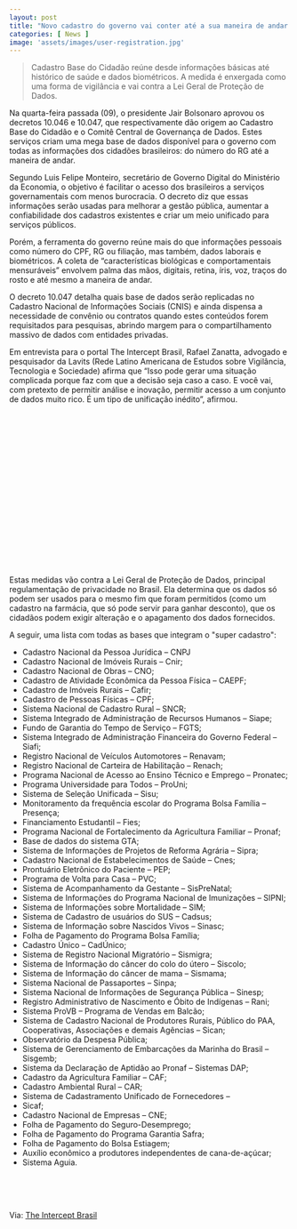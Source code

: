 ```yaml
---
layout: post
title: "Novo cadastro do governo vai conter até a sua maneira de andar e falar"
categories: [ News ]
image: 'assets/images/user-registration.jpg'
---
```


> Cadastro Base do Cidadão reúne desde informações básicas até histórico de saúde e dados biométricos. A medida é enxergada como uma forma de vigilância e vai contra a Lei Geral de Proteção de Dados.

Na quarta-feira passada (09), o presidente Jair Bolsonaro aprovou os decretos 10.046 e 10.047, que respectivamente dão origem ao Cadastro Base do Cidadão e o Comitê Central de Governança de Dados. Estes serviços criam uma mega base de dados disponível para o governo com todas as informações dos cidadões brasileiros: do número do RG até a maneira de andar.

Segundo Luis Felipe Monteiro, secretário de Governo Digital do Ministério da Economia, o objetivo é facilitar o acesso dos brasileiros a serviços governamentais com menos burocracia. O decreto diz que essas informações serão usadas para melhorar a gestão pública, aumentar a confiabilidade dos cadastros existentes e criar um meio unificado para serviços públicos.

<!-- RETANGULO LARGO -->
<script async src="https://pagead2.googlesyndication.com/pagead/js/adsbygoogle.js"></script>
<!-- Informat -->
<ins class="adsbygoogle"
style="display:block"
data-ad-client="ca-pub-2838251107855362"
data-ad-slot="2327980059"
data-ad-format="auto"
data-full-width-responsive="true"></ins>
<script>
(adsbygoogle = window.adsbygoogle || []).push({});
</script>

Porém, a ferramenta do governo reúne mais do que informações pessoais como número do CPF, RG ou filiação, mas também, dados laborais e biométricos. A coleta de “características biológicas e comportamentais mensuráveis” envolvem palma das mãos, digitais, retina, íris, voz, traços do rosto e até mesmo a maneira de andar.

O decreto 10.047 detalha quais base de dados serão replicadas no Cadastro Nacional de Informações Sociais (CNIS) e ainda dispensa a necessidade de convênio ou contratos quando estes conteúdos forem requisitados para pesquisas, abrindo margem para o compartilhamento massivo de dados com entidades privadas.

Em entrevista para o portal The Intercept Brasil, Rafael Zanatta, advogado e pesquisador da Lavits (Rede Latino Americana de Estudos sobre Vigilância, Tecnologia e Sociedade) afirma que “Isso pode gerar uma situação complicada porque faz com que a decisão seja caso a caso. E você vai, com pretexto de permitir análise e inovação, permitir acesso a um conjunto de dados muito rico. É um tipo de unificação inédito”, afirmou.

<!-- QUADRADO -->
<script async src="//pagead2.googlesyndication.com/pagead/js/adsbygoogle.js"></script>
<ins class="adsbygoogle"
style="display:inline-block;width:336px;height:280px"
data-ad-client="ca-pub-2838251107855362"
data-ad-slot="5351066970"></ins>
<script>
(adsbygoogle = window.adsbygoogle || []).push({});
</script>

Estas medidas vão contra a Lei Geral de Proteção de Dados, principal regulamentação de privacidade no Brasil. Ela determina que os dados só podem ser usados para o mesmo fim que foram permitidos (como um cadastro na farmácia, que só pode servir para ganhar desconto), que os cidadãos podem exigir alteração e o apagamento dos dados fornecidos.

A seguir, uma lista com todas as bases que integram o "super cadastro":

+ Cadastro Nacional da Pessoa Jurídica – CNPJ
+ Cadastro Nacional de Imóveis Rurais – Cnir;
+ Cadastro Nacional de Obras – CNO;
+ Cadastro de Atividade Econômica da Pessoa Física – CAEPF;
+ Cadastro de Imóveis Rurais – Cafir;
+ Cadastro de Pessoas Físicas – CPF;
+ Sistema Nacional de Cadastro Rural – SNCR;
+ Sistema Integrado de Administração de Recursos Humanos – Siape;
+ Fundo de Garantia do Tempo de Serviço – FGTS;
+ Sistema Integrado de Administração Financeira do Governo Federal – Siafi;
+ Registro Nacional de Veículos Automotores – Renavam;
+ Registro Nacional de Carteira de Habilitação – Renach;
+ Programa Nacional de Acesso ao Ensino Técnico e Emprego – Pronatec;
+ Programa Universidade para Todos – ProUni;
+ Sistema de Seleção Unificada – Sisu;
+ Monitoramento da frequência escolar do Programa Bolsa Família – Presença;
+ Financiamento Estudantil – Fies;
+ Programa Nacional de Fortalecimento da Agricultura Familiar – Pronaf;
+ Base de dados do sistema GTA;
+ Sistema de Informações de Projetos de Reforma Agrária – Sipra;
+ Cadastro Nacional de Estabelecimentos de Saúde – Cnes;
+ Prontuário Eletrônico do Paciente – PEP;
+ Programa de Volta para Casa – PVC;
+ Sistema de Acompanhamento da Gestante – SisPreNatal;
+ Sistema de Informações do Programa Nacional de Imunizações – SIPNI;
+ Sistema de Informações sobre Mortalidade – SIM;
+ Sistema de Cadastro de usuários do SUS – Cadsus;
+ Sistema de Informação sobre Nascidos Vivos – Sinasc;
+ Folha de Pagamento do Programa Bolsa Família;
+ Cadastro Único – CadÚnico;
+ Sistema de Registro Nacional Migratório – Sismigra;
+ Sistema de Informação do câncer do colo do útero – Siscolo;
+ Sistema de Informação do câncer de mama – Sismama;
+ Sistema Nacional de Passaportes – Sinpa;
+ Sistema Nacional de Informações de Segurança Pública – Sinesp;
+ Registro Administrativo de Nascimento e Óbito de Indígenas – Rani;
+ Sistema ProVB – Programa de Vendas em Balcão;
+ Sistema de Cadastro Nacional de Produtores Rurais, Público do PAA, Cooperativas, Associações e demais Agências – Sican;
+ Observatório da Despesa Pública;
+ Sistema de Gerenciamento de Embarcações da Marinha do Brasil – Sisgemb;
+ Sistema da Declaração de Aptidão ao Pronaf – Sistemas DAP;
+ Cadastro da Agricultura Familiar – CAF;
+ Cadastro Ambiental Rural – CAR;
+ Sistema de Cadastramento Unificado de Fornecedores –
+ Sicaf;
+ Cadastro Nacional de Empresas – CNE;
+ Folha de Pagamento do Seguro-Desemprego;
+ Folha de Pagamento do Programa Garantia Safra;
+ Folha de Pagamento do Bolsa Estiagem;
+ Auxílio econômico a produtores independentes de cana-de-açúcar;
+ Sistema Aguia.

<!-- MINI ANÚNCIO -->
<script async src="//pagead2.googlesyndication.com/pagead/js/adsbygoogle.js"></script>
<!-- Games Root -->
<ins class="adsbygoogle"
style="display:inline-block;width:336px;height:50px"
data-ad-client="ca-pub-2838251107855362"
data-ad-slot="5351066970"></ins>
<script>
(adsbygoogle = window.adsbygoogle || []).push({});
</script>

Via: [The Intercept Brasil](https://theintercept.com/2019/10/15/governo-ferramenta-vigilancia/)
